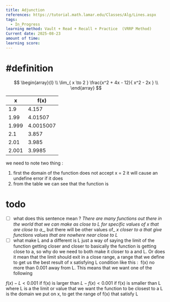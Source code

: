 ```yaml
---
title: Adjunction
references: https://tutorial.math.lamar.edu/Classes/Alg/Lines.aspx
tags:
  - In_Progress
learning method: Vault + Read + Recall + Practice  (VRRP Method)
Current date: 2025-08-23
amount of time:
learning score:
---
```



# #definition 

$$
\begin{array}{l} \\
\lim_{  x \to 2 } \frac{x^2 + 4x  - 12}{ x^2 - 2x  }   \\
\end{array}
$$


| x     | f(x)      |
| ----- | --------- |
| 1.9   | 4.157     |
| 1.99  | 4.01507   |
| 1.999 | 4.0015007 |
| 2.1   | 3.857     |
| 2.01  | 3.985     |
| 2.001 | 3.9985    |
we need to  note two thing :  
1. first the domain of the function does not accept x = 2  it will cause an undefine error if it does 
2. from the table we can see that the function is 


# todo  
- [ ]  what does this sentence mean ? _There are many functions out there in the world that we can make as close to_ _L_ _for specific values of_ _x_ _that are close to_ _a__, but there will be other values of_ _x_ _closer to_ _a_ _that give functions values that are nowhere near close to_ _L_ 
- [ ] what make  L and a different is L just a way of saying the limit of the function getting closer and closer to basically the function is getting close to a, so why do we need to both make it closer to a and L. Or does it mean that the limit should exit in a close range, a range that we define to get us the best result of x satisfying L condition like this : 
 f(x) no more than 0.001 away from L. This means that we want one of the following

$f(x)−L<0.001$ if f(x) is larger than 
$L−f(x)<0.001$ if f(x) is smaller than L
where L is a the limit or value that we want the function to be closest to a 
L is the domain we put on x, to get the range of f(x) that satisfy L 



